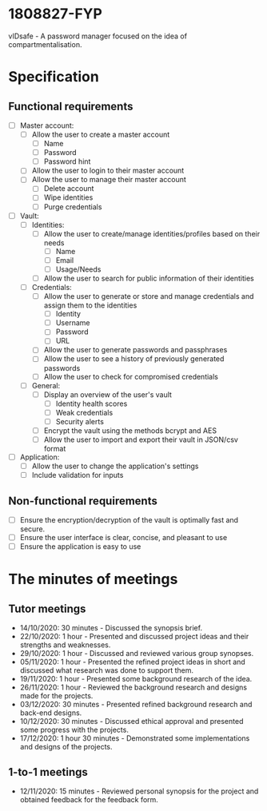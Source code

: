 # 1808827-FYP

vIDsafe - A password manager focused on the idea of compartmentalisation.

# Specification

## Functional requirements

- [ ] Master account:
	- [ ] Allow the user to create a master account
		- [ ] Name
		- [ ] Password
		- [ ] Password hint
	- [ ] Allow the user to login to their master account
	- [ ] Allow the user to manage their master account
		- [ ] Delete account
		- [ ] Wipe identities
		- [ ] Purge credentials
- [ ] Vault:
	- [ ] Identities:	
		- [ ] Allow the user to create/manage identities/profiles based on their needs
			- [ ] Name
			- [ ] Email
			- [ ] Usage/Needs
		- [ ] Allow the user to search for public information of their identities
	- [ ] Credentials:
		- [ ] Allow the user to generate or store and manage credentials and assign them to the identities
			- [ ] Identity
			- [ ] Username
			- [ ] Password
			- [ ] URL
		- [ ] Allow the user to generate passwords and passphrases
		- [ ] Allow the user to see a history of previously generated passwords
		- [ ] Allow the user to check for compromised credentials
	- [ ] General:
		- [ ] Display an overview of the user's vault
			- [ ] Identity health scores
			- [ ] Weak credentials
			- [ ] Security alerts
		- [ ] Encrypt the vault using the methods bcrypt and AES
		- [ ] Allow the user to import and export their vault in JSON/csv format
- [ ] Application:
	- [ ] Allow the user to change the application's settings
	- [ ] Include validation for inputs

## Non-functional requirements

- [ ] Ensure the encryption/decryption of the vault is optimally fast and secure.
- [ ] Ensure the user interface is clear, concise, and pleasant to use
- [ ] Ensure the application is easy to use

# The minutes of meetings

## Tutor meetings

- 14/10/2020: 30 minutes - Discussed the synopsis brief.
- 22/10/2020: 1 hour - Presented and discussed project ideas and their strengths and weaknesses.
- 29/10/2020: 1 hour - Discussed and reviewed various group synopses.
- 05/11/2020: 1 hour - Presented the refined project ideas in short and discussed what research was done to support them.
- 19/11/2020: 1 hour - Presented some background research of the idea.
- 26/11/2020: 1 hour - Reviewed the background research and designs made for the projects.
- 03/12/2020: 30 minutes - Presented refined background research and back-end designs.
- 10/12/2020: 30 minutes - Discussed ethical approval and presented some progress with the projects.
- 17/12/2020: 1 hour 30 minutes - Demonstrated some implementations and designs of the projects.

## 1-to-1 meetings

- 12/11/2020: 15 minutes - Reviewed personal synopsis for the project and obtained feedback for the feedback form.
